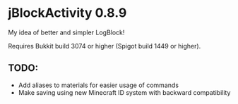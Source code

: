 jBlockActivity 0.8.9
==============

My idea of better and simpler LogBlock!

Requires Bukkit build 3074 or higher (Spigot build 1449 or higher).

## TODO: 
* Add aliases to materials for easier usage of commands
* Make saving using new Minecraft ID system with backward compatibility

